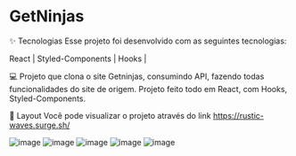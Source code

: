 # GetNinjas

✨ Tecnologias Esse projeto foi desenvolvido com as seguintes tecnologias:

React |
Styled-Components |
Hooks |

💻 Projeto que clona o site Getninjas, consumindo API, fazendo todas funcionalidades do site de origem. Projeto feito todo em React, com Hooks, Styled-Components.

🔖 Layout Você pode visualizar o projeto através do link https://rustic-waves.surge.sh/

![image](https://user-images.githubusercontent.com/98991478/174335519-2892ce4e-d5e9-40de-8726-809e63171916.png)
![image](https://user-images.githubusercontent.com/98991478/174335592-0cad40ce-a58c-46f3-ae8f-32e76d2a9286.png)
![image](https://user-images.githubusercontent.com/98991478/174335665-142496f0-86f0-4c98-9a2d-e9836f007a79.png)
![image](https://user-images.githubusercontent.com/98991478/174335737-af8e0d10-761a-464c-99a8-7a279dffad96.png)
![image](https://user-images.githubusercontent.com/98991478/174335796-5fea4948-aece-4241-b7ab-c94521f2fdbd.png)






